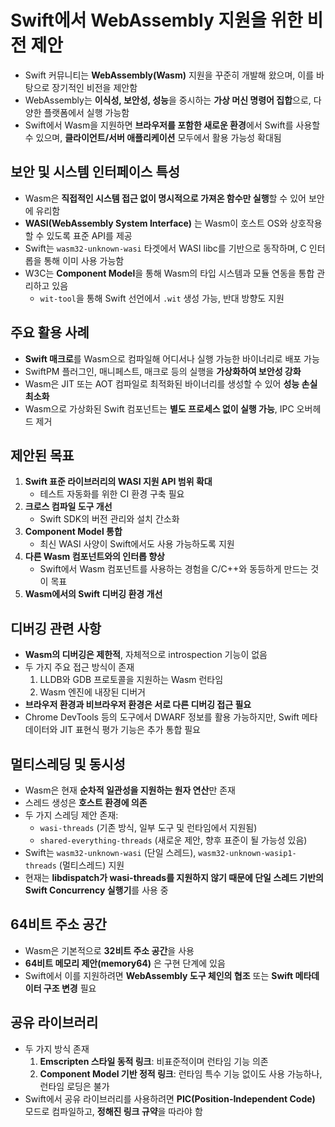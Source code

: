 # Swift에서 WebAssembly 지원을 위한 비전 제안


* Swift 커뮤니티는 **WebAssembly(Wasm)** 지원을 꾸준히 개발해 왔으며, 이를 바탕으로 장기적인 비전을 제안함
* WebAssembly는 **이식성, 보안성, 성능**을 중시하는 **가상 머신 명령어 집합**으로, 다양한 플랫폼에서 실행 가능함
* Swift에서 Wasm을 지원하면 **브라우저를 포함한 새로운 환경**에서 Swift를 사용할 수 있으며, **클라이언트/서버 애플리케이션** 모두에서 활용 가능성 확대됨

보안 및 시스템 인터페이스 특성
-----------------

* Wasm은 **직접적인 시스템 접근 없이 명시적으로 가져온 함수만 실행**할 수 있어 보안에 유리함
* **WASI(WebAssembly System Interface)** 는 Wasm이 호스트 OS와 상호작용할 수 있도록 표준 API를 제공
* Swift는 `wasm32-unknown-wasi` 타겟에서 WASI libc를 기반으로 동작하며, C 인터롭을 통해 이미 사용 가능함
* W3C는 **Component Model**을 통해 Wasm의 타입 시스템과 모듈 연동을 통합 관리하고 있음
  + `wit-tool`을 통해 Swift 선언에서 `.wit` 생성 가능, 반대 방향도 지원

주요 활용 사례
--------

* **Swift 매크로**를 Wasm으로 컴파일해 어디서나 실행 가능한 바이너리로 배포 가능
* SwiftPM 플러그인, 매니페스트, 매크로 등의 실행을 **가상화하여 보안성 강화**
* Wasm은 JIT 또는 AOT 컴파일로 최적화된 바이너리를 생성할 수 있어 **성능 손실 최소화**
* Wasm으로 가상화된 Swift 컴포넌트는 **별도 프로세스 없이 실행 가능**, IPC 오버헤드 제거

제안된 목표
------

1. **Swift 표준 라이브러리의 WASI 지원 API 범위 확대**
   * 테스트 자동화를 위한 CI 환경 구축 필요
2. **크로스 컴파일 도구 개선**
   * Swift SDK의 버전 관리와 설치 간소화
3. **Component Model 통합**
   * 최신 WASI 사양이 Swift에서도 사용 가능하도록 지원
4. **다른 Wasm 컴포넌트와의 인터롭 향상**
   * Swift에서 Wasm 컴포넌트를 사용하는 경험을 C/C++와 동등하게 만드는 것이 목표
5. **Wasm에서의 Swift 디버깅 환경 개선**

디버깅 관련 사항
---------

* **Wasm의 디버깅은 제한적**, 자체적으로 introspection 기능이 없음
* 두 가지 주요 접근 방식이 존재
  1. LLDB와 GDB 프로토콜을 지원하는 Wasm 런타임
  2. Wasm 엔진에 내장된 디버거
* **브라우저 환경과 비브라우저 환경은 서로 다른 디버깅 접근 필요**
* Chrome DevTools 등의 도구에서 DWARF 정보를 활용 가능하지만, Swift 메타데이터와 JIT 표현식 평가 기능은 추가 통합 필요

멀티스레딩 및 동시성
-----------

* Wasm은 현재 **순차적 일관성을 지원하는 원자 연산**만 존재
* 스레드 생성은 **호스트 환경에 의존**
* 두 가지 스레딩 제안 존재:
  + `wasi-threads` (기존 방식, 일부 도구 및 런타임에서 지원됨)
  + `shared-everything-threads` (새로운 제안, 향후 표준이 될 가능성 있음)
* Swift는 `wasm32-unknown-wasi` (단일 스레드), `wasm32-unknown-wasip1-threads` (멀티스레드) 지원
* 현재는 **libdispatch가 wasi-threads를 지원하지 않기 때문에 단일 스레드 기반의 Swift Concurrency 실행기**를 사용 중

64비트 주소 공간
----------

* Wasm은 기본적으로 **32비트 주소 공간**을 사용
* **64비트 메모리 제안(memory64)** 은 구현 단계에 있음
* Swift에서 이를 지원하려면 **WebAssembly 도구 체인의 협조** 또는 **Swift 메타데이터 구조 변경** 필요

공유 라이브러리
--------

* 두 가지 방식 존재
  1. **Emscripten 스타일 동적 링크**: 비표준적이며 런타임 기능 의존
  2. **Component Model 기반 정적 링크**: 런타임 특수 기능 없이도 사용 가능하나, 런타임 로딩은 불가
* Swift에서 공유 라이브러리를 사용하려면 **PIC(Position-Independent Code)** 모드로 컴파일하고, **정해진 링크 규약**을 따라야 함

